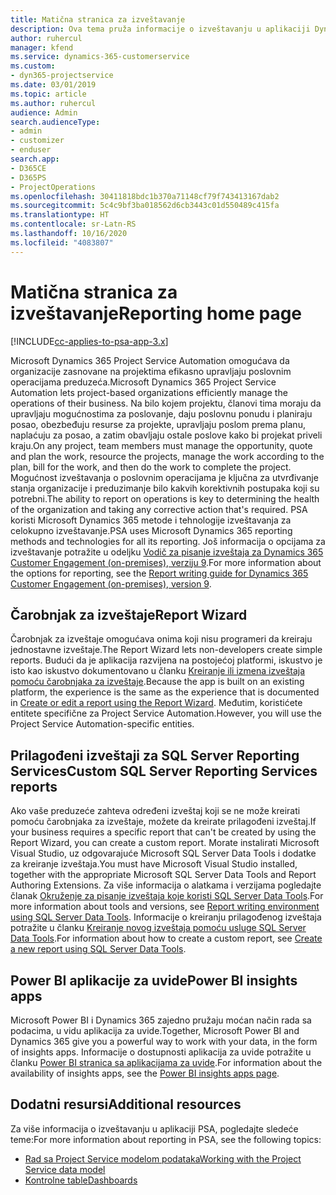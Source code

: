 ```yaml
---
title: Matična stranica za izveštavanje
description: Ova tema pruža informacije o izveštavanju u aplikaciji Dynamics 365 Project Service Automation.
author: ruhercul
manager: kfend
ms.service: dynamics-365-customerservice
ms.custom:
- dyn365-projectservice
ms.date: 03/01/2019
ms.topic: article
ms.author: ruhercul
audience: Admin
search.audienceType:
- admin
- customizer
- enduser
search.app:
- D365CE
- D365PS
- ProjectOperations
ms.openlocfilehash: 30411818bdc1b370a71148cf79f743413167dab2
ms.sourcegitcommit: 5c4c9bf3ba018562d6cb3443c01d550489c415fa
ms.translationtype: HT
ms.contentlocale: sr-Latn-RS
ms.lasthandoff: 10/16/2020
ms.locfileid: "4083807"
---
```

# <a name="reporting-home-page"></a><span data-ttu-id="09679-103">Matična stranica za izveštavanje</span><span class="sxs-lookup"><span data-stu-id="09679-103">Reporting home page</span></span>

[!INCLUDE[cc-applies-to-psa-app-3.x](../includes/cc-applies-to-psa-app-3x.md)]

<span data-ttu-id="09679-104">Microsoft Dynamics 365 Project Service Automation omogućava da organizacije zasnovane na projektima efikasno upravljaju poslovnim operacijama preduzeća.</span><span class="sxs-lookup"><span data-stu-id="09679-104">Microsoft Dynamics 365 Project Service Automation lets project-based organizations efficiently manage the operations of their business.</span></span> <span data-ttu-id="09679-105">Na bilo kojem projektu, članovi tima moraju da upravljaju mogućnostima za poslovanje, daju poslovnu ponudu i planiraju posao, obezbeđuju resurse za projekte, upravljaju poslom prema planu, naplaćuju za posao, a zatim obavljaju ostale poslove kako bi projekat priveli kraju.</span><span class="sxs-lookup"><span data-stu-id="09679-105">On any project, team members must manage the opportunity, quote and plan the work, resource the projects, manage the work according to the plan, bill for the work, and then do the work to complete the project.</span></span> <span data-ttu-id="09679-106">Mogućnost izveštavanja o poslovnim operacijama je ključna za utvrđivanje stanja organizacije i preduzimanje bilo kakvih korektivnih postupaka koji su potrebni.</span><span class="sxs-lookup"><span data-stu-id="09679-106">The ability to report on operations is key to determining the health of the organization and taking any corrective action that's required.</span></span> <span data-ttu-id="09679-107">PSA koristi Microsoft Dynamics 365 metode i tehnologije izveštavanja za celokupno izveštavanje.</span><span class="sxs-lookup"><span data-stu-id="09679-107">PSA uses Microsoft Dynamics 365 reporting methods and technologies for all its reporting.</span></span> <span data-ttu-id="09679-108">Još informacija o opcijama za izveštavanje potražite u odeljku [Vodič za pisanje izveštaja za Dynamics 365 Customer Engagement (on-premises), verziju 9](https://docs.microsoft.com/dynamics365/customerengagement/on-premises/analytics/reporting-analytics-with-dynamics-365).</span><span class="sxs-lookup"><span data-stu-id="09679-108">For more information about the options for reporting, see the [Report writing guide for Dynamics 365 Customer Engagement (on-premises), version 9](https://docs.microsoft.com/dynamics365/customerengagement/on-premises/analytics/reporting-analytics-with-dynamics-365).</span></span>

## <a name="report-wizard"></a><span data-ttu-id="09679-109">Čarobnjak za izveštaje</span><span class="sxs-lookup"><span data-stu-id="09679-109">Report Wizard</span></span>

<span data-ttu-id="09679-110">Čarobnjak za izveštaje omogućava onima koji nisu programeri da kreiraju jednostavne izveštaje.</span><span class="sxs-lookup"><span data-stu-id="09679-110">The Report Wizard lets non-developers create simple reports.</span></span> <span data-ttu-id="09679-111">Budući da je aplikacija razvijena na postojećoj platformi, iskustvo je isto kao iskustvo dokumentovano u članku [Kreiranje ili izmena izveštaja pomoću čarobnjaka za izveštaje](https://docs.microsoft.com/dynamics365/customerengagement/on-premises/basics/create-edit-copy-report-wizard).</span><span class="sxs-lookup"><span data-stu-id="09679-111">Because the app is built on an existing platform, the experience is the same as the experience that is documented in [Create or edit a report using the Report Wizard](https://docs.microsoft.com/dynamics365/customerengagement/on-premises/basics/create-edit-copy-report-wizard).</span></span> <span data-ttu-id="09679-112">Međutim, koristićete entitete specifične za Project Service Automation.</span><span class="sxs-lookup"><span data-stu-id="09679-112">However, you will use the Project Service Automation-specific entities.</span></span>

## <a name="custom-sql-server-reporting-services-reports"></a><span data-ttu-id="09679-113">Prilagođeni izveštaji za SQL Server Reporting Services</span><span class="sxs-lookup"><span data-stu-id="09679-113">Custom SQL Server Reporting Services reports</span></span>

<span data-ttu-id="09679-114">Ako vaše preduzeće zahteva određeni izveštaj koji se ne može kreirati pomoću čarobnjaka za izveštaje, možete da kreirate prilagođeni izveštaj.</span><span class="sxs-lookup"><span data-stu-id="09679-114">If your business requires a specific report that can't be created by using the Report Wizard, you can create a custom report.</span></span> <span data-ttu-id="09679-115">Morate instalirati Microsoft Visual Studio, uz odgovarajuće Microsoft SQL Server Data Tools i dodatke za kreiranje izveštaja.</span><span class="sxs-lookup"><span data-stu-id="09679-115">You must have Microsoft Visual Studio installed, together with the appropriate Microsoft SQL Server Data Tools and Report Authoring Extensions.</span></span> <span data-ttu-id="09679-116">Za više informacija o alatkama i verzijama pogledajte članak [Okruženje za pisanje izveštaja koje koristi SQL Server Data Tools](https://docs.microsoft.com/dynamics365/customerengagement/on-premises/analytics/report-writing-environment-using-sql-server-data-tools).</span><span class="sxs-lookup"><span data-stu-id="09679-116">For more information about tools and versions, see [Report writing environment using SQL Server Data Tools](https://docs.microsoft.com/dynamics365/customerengagement/on-premises/analytics/report-writing-environment-using-sql-server-data-tools).</span></span> <span data-ttu-id="09679-117">Informacije o kreiranju prilagođenog izveštaja potražite u članku [Kreiranje novog izveštaja pomoću usluge SQL Server Data Tools](https://docs.microsoft.com/dynamics365/customerengagement/on-premises/analytics/create-a-new-report-using-sql-server-data-tools).</span><span class="sxs-lookup"><span data-stu-id="09679-117">For information about how to create a custom report, see [Create a new report using SQL Server Data Tools](https://docs.microsoft.com/dynamics365/customerengagement/on-premises/analytics/create-a-new-report-using-sql-server-data-tools).</span></span>

## <a name="power-bi-insights-apps"></a><span data-ttu-id="09679-118">Power BI aplikacije za uvide</span><span class="sxs-lookup"><span data-stu-id="09679-118">Power BI insights apps</span></span>

<span data-ttu-id="09679-119">Microsoft Power BI i Dynamics 365 zajedno pružaju moćan način rada sa podacima, u vidu aplikacija za uvide.</span><span class="sxs-lookup"><span data-stu-id="09679-119">Together, Microsoft Power BI and Dynamics 365 give you a powerful way to work with your data, in the form of insights apps.</span></span> <span data-ttu-id="09679-120">Informacije o dostupnosti aplikacija za uvide potražite u članku [Power BI stranica sa aplikacijama za uvide](https://powerbi.microsoft.com/power-bi-insights-apps/).</span><span class="sxs-lookup"><span data-stu-id="09679-120">For information about the availability of insights apps, see the [Power BI insights apps page](https://powerbi.microsoft.com/power-bi-insights-apps/).</span></span>


## <a name="additional-resources"></a><span data-ttu-id="09679-121">Dodatni resursi</span><span class="sxs-lookup"><span data-stu-id="09679-121">Additional resources</span></span>
<span data-ttu-id="09679-122">Za više informacija o izveštavanju u aplikaciji PSA, pogledajte sledeće teme:</span><span class="sxs-lookup"><span data-stu-id="09679-122">For more information about reporting in PSA, see the following topics:</span></span>

- [<span data-ttu-id="09679-123">Rad sa Project Service modelom podataka</span><span class="sxs-lookup"><span data-stu-id="09679-123">Working with the Project Service data model</span></span>](reports-working-project-service-data-model.md)
- [<span data-ttu-id="09679-124">Kontrolne table</span><span class="sxs-lookup"><span data-stu-id="09679-124">Dashboards</span></span>](reports-dashboards.md)

